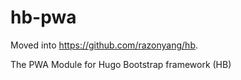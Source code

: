 # hb-pwa

Moved into https://github.com/razonyang/hb.

The PWA Module for Hugo Bootstrap framework (HB)

